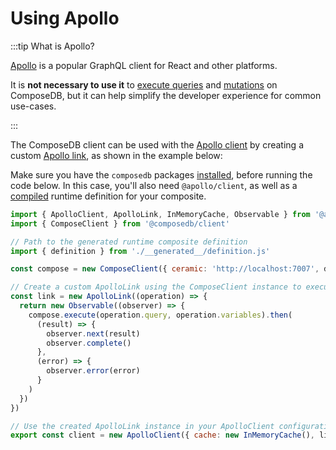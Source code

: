# Using Apollo

:::tip What is Apollo?

[Apollo](https://www.apollographql.com/docs/react/api/core/ApolloClient) is a popular GraphQL client for React and other platforms.

It is **not necessary to use it** to [execute queries](queries.md) and [mutations](mutations.mdx) on ComposeDB, but it can help simplify the developer experience for common use-cases.

:::

The ComposeDB client can be used with the [Apollo client](https://www.apollographql.com/docs/react/api/core/ApolloClient) by creating a custom [Apollo link](https://www.apollographql.com/docs/react/api/link/introduction), as shown in the example below:

Make sure you have the `composedb` packages [installed](../../installation.mdx), before running the code below. In this case, you'll also need `@apollo/client`, as well as a [compiled](../../client-setup.mdx#compiling-the-composite) runtime definition for your composite.

```js
import { ApolloClient, ApolloLink, InMemoryCache, Observable } from '@apollo/client'
import { ComposeClient } from '@composedb/client'

// Path to the generated runtime composite definition
import { definition } from './__generated__/definition.js'

const compose = new ComposeClient({ ceramic: 'http://localhost:7007', definition })

// Create a custom ApolloLink using the ComposeClient instance to execute operations
const link = new ApolloLink((operation) => {
  return new Observable((observer) => {
    compose.execute(operation.query, operation.variables).then(
      (result) => {
        observer.next(result)
        observer.complete()
      },
      (error) => {
        observer.error(error)
      }
    )
  })
})

// Use the created ApolloLink instance in your ApolloClient configuration
export const client = new ApolloClient({ cache: new InMemoryCache(), link })
```
